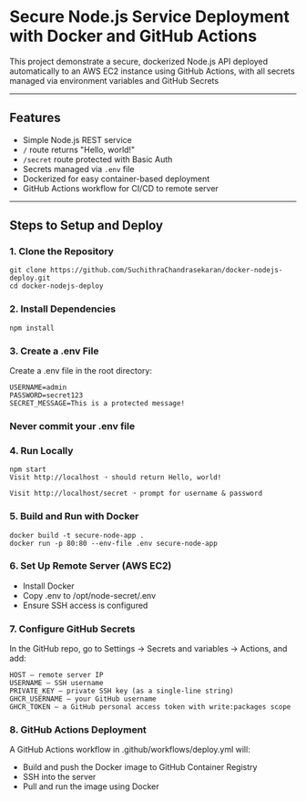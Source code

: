 # Secure Node.js Service Deployment with Docker and GitHub Actions

This project demonstrate a secure, dockerized Node.js API deployed automatically to an AWS EC2 instance using GitHub Actions, 
with all secrets managed via environment variables and GitHub Secrets

---

## Features

- Simple Node.js REST service
- `/` route returns "Hello, world!"
- `/secret` route protected with Basic Auth
-  Secrets managed via `.env` file
-  Dockerized for easy container-based deployment
-  GitHub Actions workflow for CI/CD to remote server

---

##  Steps to Setup and Deploy

### 1. Clone the Repository

```
git clone https://github.com/SuchithraChandrasekaran/docker-nodejs-deploy.git
cd docker-nodejs-deploy
```
### 2. Install Dependencies
    npm install

### 3. Create a .env File

Create a .env file in the root directory:

    USERNAME=admin
    PASSWORD=secret123
    SECRET_MESSAGE=This is a protected message!

### Never commit your .env file

### 4. Run Locally

    npm start
    Visit http://localhost ➝ should return Hello, world!

    Visit http://localhost/secret ➝ prompt for username & password

### 5. Build and Run with Docker

    docker build -t secure-node-app .
    docker run -p 80:80 --env-file .env secure-node-app

### 6. Set Up Remote Server (AWS EC2)

- Install Docker
- Copy .env to /opt/node-secret/.env
- Ensure SSH access is configured
 
### 7. Configure GitHub Secrets

In the GitHub repo, go to Settings → Secrets and variables → Actions, and add:

    HOST – remote server IP
    USERNAME – SSH username
    PRIVATE_KEY – private SSH key (as a single-line string)
    GHCR_USERNAME – your GitHub username
    GHCR_TOKEN – a GitHub personal access token with write:packages scope

### 8. GitHub Actions Deployment
A GitHub Actions workflow in .github/workflows/deploy.yml will:

- Build and push the Docker image to GitHub Container Registry
- SSH into the server
- Pull and run the image using Docker
